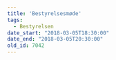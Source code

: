 ```yaml
---
title: 'Bestyrelsesmøde'
tags:
  - Bestyrelsen
date_start: "2018-03-05T18:30:00"
date_end: "2018-03-05T20:30:00"
old_id: 7042
---
```

